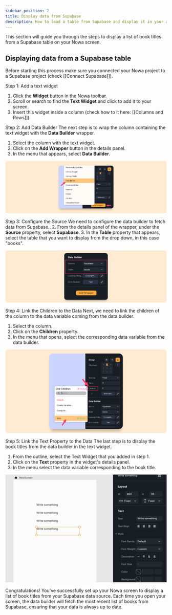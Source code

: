 ```yaml
---
sidebar_position: 2
title: Display data from Supabase
description: How to load a table from Supabase and display it in your app 
---
```


This section will guide you through the steps to display a list of book titles from a Supabase table on your Nowa screen.

## Displaying data from a Supabase table

Before starting this process make sure you connected your Nowa project to a Supabase project (check [[Connect Supabase]]).

Step 1: Add a text widget
1. Click the **Widget** button in the Nowa toolbar.
2. Scroll or search to find the **Text Widget** and click to add it to your screen.
3. Insert this widget inside a column (check how to it here: [[Columns and Rows]])

Step 2: Add Data Builder
The next step is to wrap the column containing the text widget with the **Data Builder** wrapper.
1. Select the column with the text widget.
2. Click on the **Add Wrapper** button in the details panel.
3. In the menu that appears, select **Data Builder**.

![](./img/supabase_tableadddatabuilder.png)


Step 3: Configure the Source
We need to configure the data builder to fetch data from Supabase..
2. From the details panel of the wrapper, under the **Source** property, select **Supabase**.
3. In the **Table** property that appears, select the table that you want to display from the drop down, in this case "books".

![](./img/supabase_tabledatabuilderwidgets.png)


Step 4: Link the Children to the Data
Next, we need to link the children of the column to the data variable coming from the data builder.
1. Select the column.
2. Click on the **Children** property.
3. In the menu that opens, select the corresponding data variable from the data builder.

![](./img/documentationlinkchildrentodata_1.png)


Step 5: Link the Text Property to the Data
The last step is to display the book titles from the data builder in the text widget.
1. From the outline, select the Text Widget that you added in step 1.
2. Click on the **Text** property in the widget's details panel.
3. In the menu select the data variable corresponding to the book title.

![](./img/Screen_Recording_2023-05-28_at_15.41.06.gif)


Congratulations! You've successfully set up your Nowa screen to display a list of book titles from your Supabase data source. Each time you open your screen, the data builder will fetch the most recent list of books from Supabase, ensuring that your data is always up to date.


